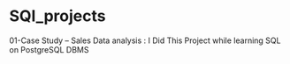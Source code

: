 # SQl_projects
01-Case Study – Sales Data analysis : I Did This Project while learning SQL on PostgreSQL DBMS
